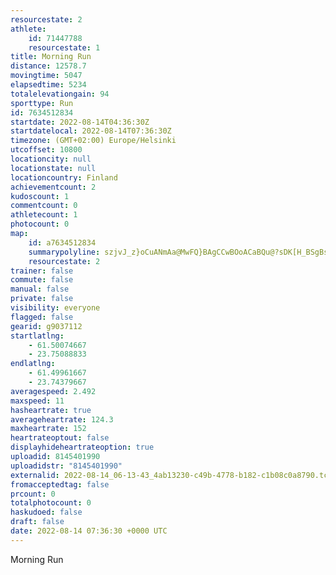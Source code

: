 ```yaml
---
resourcestate: 2
athlete:
    id: 71447788
    resourcestate: 1
title: Morning Run
distance: 12578.7
movingtime: 5047
elapsedtime: 5234
totalelevationgain: 94
sporttype: Run
id: 7634512834
startdate: 2022-08-14T04:36:30Z
startdatelocal: 2022-08-14T07:36:30Z
timezone: (GMT+02:00) Europe/Helsinki
utcoffset: 10800
locationcity: null
locationstate: null
locationcountry: Finland
achievementcount: 2
kudoscount: 1
commentcount: 0
athletecount: 1
photocount: 0
map:
    id: a7634512834
    summarypolyline: szjvJ_z}oCuANmAa@MwFQ}BAgCCwBOoACaBQu@?sDK[H_BSgBsD\gDgFmBfBo@KgBvB[|@YnC[E_@i@QAeAjC_ATY][mBm@}BmAmBSy@aAgAkAoCAuFJe@FwGVaDAyAZsAP_Dm@cLLyCI}BCaLJ_LUqCDkDKiAeAa@gBmHqBIq@Wo@a@Ye@gC_BGHMUAxA^`C?rBNpAGnCId@DzAOtFL~CWtAWzEY`@mA@WKg@eAu@}Fg@sA@yBe@{Bu@eB[oAQmBk@u@mBaAi@aA]oC_@oAc@sCCsAOy@`@gB`@WR]@[Gg@}@}@Yw@Y[FgEf@aH@_Bl@wFLU?oA\oCP{@IoB]eCa@yFAmCeAsFa@aIGeCPyGc@iIKiCFwCPeCR]`Aa@zA}CHiAHeFNcAXgAj@cAx@wCZcCB_AXs@fAmALeAz@i@jAe@b@iBf@}@EHJ^x@x@bBGn@]h@u@~AsDfC`@nAz@x@jBFj@A~@bAtCPtAtChENf@zCzDpChDFz@g@nB_A|Ki@|BCjBTnDMjGq@vAQzCS|@{@nAId@r@nGEnBFPhAPKZXhDPh@CrBPVdB^H`C^z@MtAu@lEU|@RrEGz@DlCMbA?bBBv@R`AAxBOfEVbBEx@@vGb@z@lAl@d@x@@`@`@xACd@T?J\b@QRV|@`@|@@p@{@FYIw@L}ALQvDMfAOvEl@RCLWPDF^QhAF~AMhAS@Ib@ClPNDIf@TfAEd@FVUf@Eb@Zp@I|@J^Al@Ht@MnAT`ABtBVnA?`B^`A@jAQdA~@rBGt@VhCb@NlBUb@hArAx@t@X\KpAiC?Vn@gAjAs@\@NYr@P^Q`@^`ADv@Ir@y@FhCGnA^x@d@|AHr@FrCIdAMXM|F@f@Tn@lA~@pA\jAdGj@~@t@h@nA^tAnAd@LtAWlFT|At@d@lAKfAf@lBd@hGAdDMdFRl@Dx@E|B@xEgAfEUl@MhD_@bBYBCj@Yt@GtAa@jAUfCBlASh@?TS\k@hB_@lBQfAJlCg@hFOtBKCGo@A{HGwA@sA`@kCVsIIgEQaFsC`@_@Y[FgAp@Yb@w@JmAW]g@Ru@@kA}AsEU}@KHk@[_ANq@_@Q`C_BjBy@xAc@rBuA|DaBCAPm@NmAtAuAJ]jDYzGo@Iy@b@OVIt@
    resourcestate: 2
trainer: false
commute: false
manual: false
private: false
visibility: everyone
flagged: false
gearid: g9037112
startlatlng:
    - 61.50074667
    - 23.75088833
endlatlng:
    - 61.49961667
    - 23.74379667
averagespeed: 2.492
maxspeed: 11
hasheartrate: true
averageheartrate: 124.3
maxheartrate: 152
heartrateoptout: false
displayhideheartrateoption: true
uploadid: 8145401990
uploadidstr: "8145401990"
externalid: 2022-08-14_06-13-43_4ab13230-c49b-4778-b182-c1b08c0a8790.tcx
fromacceptedtag: false
prcount: 0
totalphotocount: 0
haskudoed: false
draft: false
date: 2022-08-14 07:36:30 +0000 UTC
---
```

Morning Run